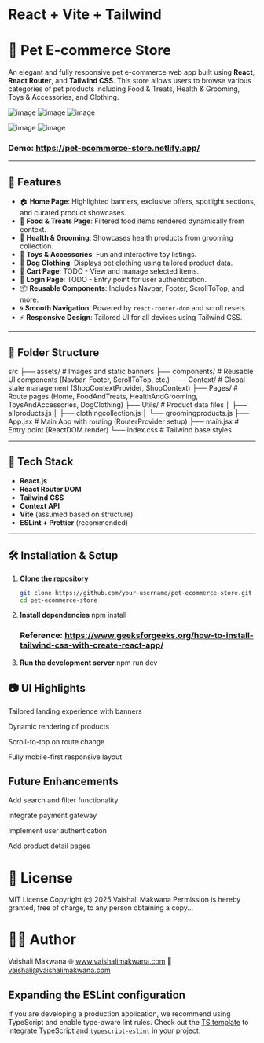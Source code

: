 # React + Vite + Tailwind

# 🐾 Pet E-commerce Store

An elegant and fully responsive pet e-commerce web app built using **React**, **React Router**, and **Tailwind CSS**. This store allows users to browse various categories of pet products including Food & Treats, Health & Grooming, Toys & Accessories, and Clothing.

![image](https://github.com/user-attachments/assets/ae914aa9-a23d-4dda-9fe1-868434207d90)
![image](https://github.com/user-attachments/assets/d46012cb-8c6e-44e9-9dc8-1af1e66d318a)
![image](https://github.com/user-attachments/assets/dc68eab3-1eef-46e6-8d6f-9646f328f3a2)

![image](https://github.com/user-attachments/assets/6d48dab8-9729-43db-b013-384433f51161)
![image](https://github.com/user-attachments/assets/c6eeaefa-bff0-4a84-a027-a05e85b0aef3)

### Demo: https://pet-ecommerce-store.netlify.app/

---

## 🌟 Features

- 🏠 **Home Page**: Highlighted banners, exclusive offers, spotlight sections, and curated product showcases.
- 🐶 **Food & Treats Page**: Filtered food items rendered dynamically from context.
- 🧴 **Health & Grooming**: Showcases health products from grooming collection.
- 🧸 **Toys & Accessories**: Fun and interactive toy listings.
- 👕 **Dog Clothing**: Displays pet clothing using tailored product data.
- 🛒 **Cart Page**: TODO - View and manage selected items.
- 🔐 **Login Page**: TODO - Entry point for user authentication.
- 📦 **Reusable Components**: Includes Navbar, Footer, ScrollToTop, and more.
- 🌀 **Smooth Navigation**: Powered by `react-router-dom` and scroll resets.
- ⚡ **Responsive Design**: Tailored UI for all devices using Tailwind CSS.

---

## 📁 Folder Structure

src
├── assets/ # Images and static banners
├── components/ # Reusable UI components (Navbar, Footer, ScrollToTop, etc.)
├── Context/ # Global state management (ShopContextProvider, ShopContext)
├── Pages/ # Route pages (Home, FoodAndTreats, HealthAndGrooming, ToysAndAccessories, DogClothing)
├── Utils/ # Product data files
│ ├── allproducts.js
│ ├── clothingcollection.js
│ └── groomingproducts.js
├── App.jsx # Main App with routing (RouterProvider setup)
├── main.jsx # Entry point (ReactDOM.render)
└── index.css # Tailwind base styles

---

## 🚀 Tech Stack

- **React.js**
- **React Router DOM**
- **Tailwind CSS**
- **Context API**
- **Vite** (assumed based on structure)
- **ESLint + Prettier** (recommended)

---

## 🛠️ Installation & Setup

1. **Clone the repository**
   ```bash
   git clone https://github.com/your-username/pet-ecommerce-store.git
   cd pet-ecommerce-store
   ```
2. **Install dependencies**
   npm install

   ### Reference: https://www.geeksforgeeks.org/how-to-install-tailwind-css-with-create-react-app/

3. **Run the development server**
   npm run dev

## 📷 UI Highlights

Tailored landing experience with banners

Dynamic rendering of products

Scroll-to-top on route change

Fully mobile-first responsive layout

## Future Enhancements

Add search and filter functionality

Integrate payment gateway

Implement user authentication

Add product detail pages

# 📄 License

MIT License
Copyright (c) 2025 Vaishali Makwana
Permission is hereby granted, free of charge, to any person obtaining a copy...

# 👩‍💻 Author

Vaishali Makwana
🌐 www.vaishalimakwana.com
📧 vaishali@vaishalimakwana.com

## Expanding the ESLint configuration

If you are developing a production application, we recommend using TypeScript and enable type-aware lint rules. Check out the [TS template](https://github.com/vitejs/vite/tree/main/packages/create-vite/template-react-ts) to integrate TypeScript and [`typescript-eslint`](https://typescript-eslint.io) in your project.
